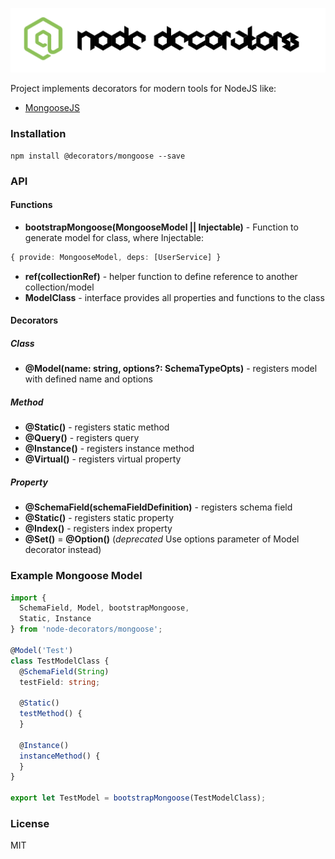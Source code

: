 ![Node Decorators](https://github.com/serhiisol/node-decorators/blob/master/decorators.png?raw=true)

Project implements decorators for modern tools for NodeJS like:
- [MongooseJS]

### Installation
```
npm install @decorators/mongoose --save
```

### API
#### Functions
* **bootstrapMongoose(MongooseModel || Injectable)** - Function to generate model for class, where Injectable:
```typescript
{ provide: MongooseModel, deps: [UserService] }
```
* **ref(collectionRef)** - helper function to define reference to another collection/model
* **ModelClass** - interface provides all properties and functions to the class

#### Decorators
##### Class
* **@Model(name: string, options?: SchemaTypeOpts)** - registers model with defined name and options

##### Method
* **@Static()** - registers static method
* **@Query()** - registers query
* **@Instance()** - registers instance method 
* **@Virtual()** - registers virtual property

##### Property
* **@SchemaField(schemaFieldDefinition)** - registers schema field
* **@Static()** - registers static property
* **@Index()** - registers index property
* **@Set()** = **@Option()** (*deprecated* Use options parameter of Model decorator instead)

### Example Mongoose Model
```typescript
import {
  SchemaField, Model, bootstrapMongoose,
  Static, Instance
} from 'node-decorators/mongoose';

@Model('Test')
class TestModelClass {
  @SchemaField(String)
  testField: string;

  @Static()
  testMethod() {
  }

  @Instance()
  instanceMethod() {
  }
}

export let TestModel = bootstrapMongoose(TestModelClass);
```

### License
MIT

[MongooseJS]:http://mongoosejs.com
